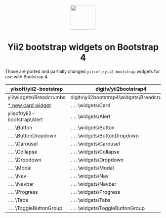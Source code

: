 <p align="center">
    <a href="http://getbootstrap.com/" target="_blank">
        <img src="https://getbootstrap.com/assets/brand/bootstrap-solid.svg" width="80px" height="80px">
    </a>
    <h1 align="center">Yii2 bootstrap widgets on Bootstrap 4</h1>
</p>


Those are ported and partially changed `yiisoft/yii2-bootstrap` widgets for use with Bootstrap 4.

|yiisoft/yii2-bootstrap|digitv/yii2bootstrap4|
|----------------------|---------------------|
|yii\widgets\Breadcrumbs|digitv\yii2bootstrap4\widgets\Breadcrumbs|
|[* new card widget](http://getbootstrap.com/docs/4.0/components/card/)|`...`\widgets\Card|
|yiisoft\yii2-bootstrap\Alert|`...`\widgets\Alert|
|`...`\Button|`...`\widgets\Button|
|`...`\ButtonDropdown|`...`\widgets\ButtonDropdown|
|`...`\Carousel|`...`\widgets\Carousel|
|`...`\Collapse|`...`\widgets\Collapse|
|`...`\Dropdown|`...`\widgets\Dropdown|
|`...`\Modal|`...`\widgets\Modal|
|`...`\Nav|`...`\widgets\Nav|
|`...`\Navbar|`...`\widgets\Navbar|
|`...`\Progress|`...`\widgets\Progress|
|`...`\Tabs|`...`\widgets\Tabs|
|`...`\ToggleButtonGroup|`...`\widgets\ToggleButtonGroup|
